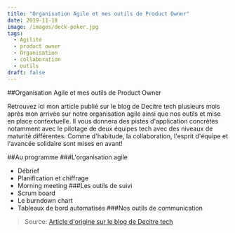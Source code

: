 ```yaml
---
title: "Organisation Agile et mes outils de Product Owner"
date: 2019-11-18
image: /images/deck-poker.jpg
tags:
  - Agilité
  - product owner
  - Organisation
  - collaboration
  - outils
draft: false
---
```


##Organisation Agile et mes outils de Product Owner

Retrouvez ici mon article publié sur le blog de Decitre tech plusieurs mois après mon arrivée sur notre organisation agile ainsi que nos outils et mise en place contextuelle.
Il vous donnera des pistes d'application concrètes notamment avec le pilotage de deux équipes tech avec des niveaux de maturité différentes. 
Comme d'habitude, la collaboration, l'esprit d'équipe et l'avancée solidaire sont mises en avant!

<!-- excerpt -->

##Au programme
###L'organisation agile
- Débrief
- Planification et chiffrage
- Morning meeting
###Les outils de suivi
- Scrum board
- Le burndown chart
- Tableaux de bord automatisés
###Nos outils de communication

> Source: [Article d'origine sur le blog de Decitre tech](https://tech.decitre.fr/posts/notre-organisation-agile-et-mes-outils-de-product-owner)
